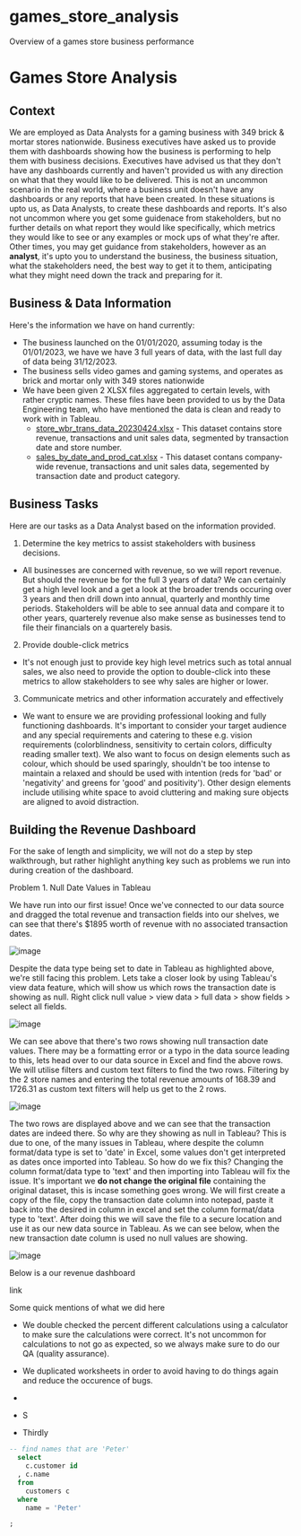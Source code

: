 # games_store_analysis
Overview of a games store business performance
# Games Store Analysis
## Context
We are employed as Data Analysts for a gaming business with 349 brick & mortar stores nationwide. Business executives have asked us to provide them with dashboards showing how the business is performing to help them with business decisions. Executives have advised us that they don't have any dashboards currently and haven't provided us with any direction on what that they would like to be delivered. This is not an uncommon scenario in the real world, where a business unit doesn't have any dashboards or any reports that have been created. In these situations is upto us, as Data Analysts, to create these dashboards and reports. It's also not uncommon where you get some guidenace from stakeholders, but no further details on what report they would like specifically, which metrics they would like to see or any examples or mock ups of what they're after. Other times, you may get guidance from stakeholders, however as an **analyst**, it's upto you to understand the business, the business situation, what the stakeholders need, the best way to get it to them, anticipating what they might need down the track and preparing for it. 

## Business & Data Information
Here's the information we have on hand currently:
- The business launched on the 01/01/2020, assuming today is the 01/01/2023, we have we have 3 full years of data, with the last full day of data being 31/12/2023.
- The business sells video games and gaming systems, and operates as brick and mortar only with 349 stores nationwide
- We have been given 2 XLSX files aggregated to certain levels, with rather cryptic names. These files have been provided to us by the Data Engineering team, who have mentioned the data is clean and ready to work with in Tableau. 
  - [store_wbr_trans_data_20230424.xlsx](https://shorturl.at/dikmp) - This dataset contains store revenue, transactions and unit sales data, segmented by transaction date and store number. 
  - [sales_by_date_and_prod_cat.xlsx](https://shorturl.at/chGN4) - This dataset contans company-wide revenue, transactions and unit sales data, segemented by transaction date and product category. 

## Business Tasks
Here are our tasks as a Data Analyst based on the information provided.
1. Determine the key metrics to assist stakeholders with business decisions.
 - All businesses are concerned with revenue, so we will report revenue. But should the revenue be for the full 3 years of data? We can certainly get a high level look and a get a look at the broader trends occuring over 3 years and then drill down into annual, quarterly and monthly time periods. Stakeholders will be able to see annual data and compare it to other years, quarterely revenue also make sense as businesses tend to file their financials on a quarterely basis.  
2. Provide double-click metrics
 - It's not enough just to provide key high level metrics such as total annual sales, we also need to provide the option to double-click into these metrics to allow stakeholders to see why sales are higher or lower.
3. Communicate metrics and other information accurately and effectively
 - We want to ensure we are providing professional looking and fully functioning dashboards. It's important to consider your target audience and any special requirements and catering to these e.g. vision requirements (colorblindness, sensitivity to certain colors, difficulty reading smaller text). We also want to focus on design elements such as colour, which should be used sparingly, shouldn't be too intense to maintain a relaxed and should be used with intention (reds for 'bad' or 'negativity' and greens for 'good' and positivity'). Other design elements include utilising white space to avoid cluttering and making sure objects are aligned to avoid distraction.

## Building the Revenue Dashboard
For the sake of length and simplicity, we will not do a step by step walkthrough, but rather highlight anything key such as problems we run into during creation of the dashboard.

Problem 1. Null Date Values in Tableau

We have run into our first issue! Once we've connected to our data source and dragged the total revenue and transaction fields into our shelves, we can see that there's $1895 worth of revenue with no associated transaction dates.

![image](https://github.com/parvezs27/games_store_analysis/assets/107979122/b6c2c315-5331-4afc-b8d2-60b8a712adab)

Despite the data type being set to date in Tableau as highlighted above, we're still facing this problem. Lets take a closer look by using Tableau's view data feature, which will show us which rows the transaction date is showing as null. Right click null value > view data > full data > show fields > select all fields. 

![image](https://github.com/parvezs27/games_store_analysis/assets/107979122/4b2fc935-5cce-4fd4-969d-2e3ec47df034)

We can see above that there's two rows showing null transaction date values. There may be a formatting error or a typo in the data source leading to this, lets head over to our data source in Excel and find the above rows. We will utilise filters and custom text filters to find the two rows. Filtering by the 2 store names and entering the total revenue amounts of 168.39 and 1726.31 as custom text filters will help us get to the 2 rows. 

![image](https://github.com/parvezs27/games_store_analysis/assets/107979122/7e735347-172b-48ed-a78c-0c88cd9d1e2e)

The two rows are displayed above and we can see that the transaction dates are indeed there. So why are they showing as null in Tableau? This is due to one, of the many issues in Tableau, where despite the column format/data type is set to 'date' in Excel, some values don't get interpreted as dates once imported into Tableau. So how do we fix this? Changing the column format/data type to 'text' and then importing into Tableau will fix the issue. It's important we **do not change the original file** containing the original dataset, this is incase something goes wrong. We will first create a copy of the file, copy the transaction date column into notepad, paste it back into the desired in column in excel and set the column format/data type to 'text'. After doing this we will save the file to a secure location and use it as our new data source in Tableau. As we can see below, when the new transaction date column is used no null values are showing. 

![image](https://github.com/parvezs27/games_store_analysis/assets/107979122/9063e42a-554d-4d93-9e34-c11ad852f5de)

Below is a our revenue dashboard

link

Some quick mentions of what we did here
- We double checked the percent different calculations using a calculator to make sure the calculations were correct. It's not uncommon for calculations to not go as expected, so we always make sure to do our QA (quality assurance).
- We duplicated worksheets in order to avoid having to do things again and reduce the occurence of bugs. 








- 
- S
- Thirdly
```sql
-- find names that are 'Peter'
  select
    c.customer id
  , c.name
  from
    customers c
  where
    name = 'Peter'

;
```
